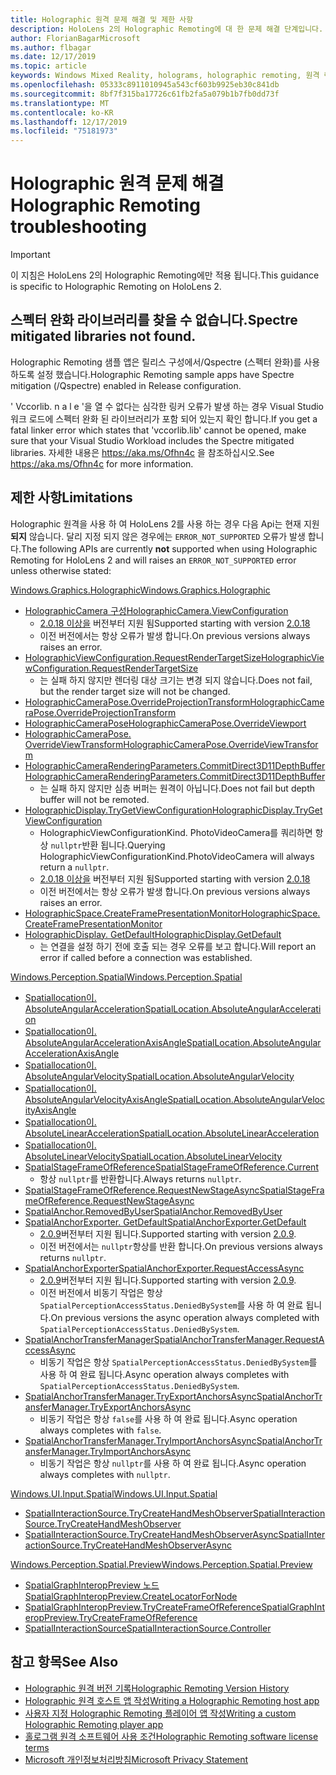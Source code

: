 ```yaml
---
title: Holographic 원격 문제 해결 및 제한 사항
description: HoloLens 2의 Holographic Remoting에 대 한 문제 해결 단계입니다.
author: FlorianBagarMicrosoft
ms.author: flbagar
ms.date: 12/17/2019
ms.topic: article
keywords: Windows Mixed Reality, holograms, holographic remoting, 원격 렌더링, 네트워크 렌더링, HoloLens, 원격 holograms, 문제 해결, 도움말
ms.openlocfilehash: 05333c8911010945a543cf603b9925eb30c841db
ms.sourcegitcommit: 8bf7f315ba17726c61fb2fa5a079b1b7fb0dd73f
ms.translationtype: MT
ms.contentlocale: ko-KR
ms.lasthandoff: 12/17/2019
ms.locfileid: "75181973"
---
```

# <a name="holographic-remoting-troubleshooting"></a><span data-ttu-id="9fa44-104">Holographic 원격 문제 해결</span><span class="sxs-lookup"><span data-stu-id="9fa44-104">Holographic Remoting troubleshooting</span></span>

> [!IMPORTANT]
> <span data-ttu-id="9fa44-105">이 지침은 HoloLens 2의 Holographic Remoting에만 적용 됩니다.</span><span class="sxs-lookup"><span data-stu-id="9fa44-105">This guidance is specific to Holographic Remoting on HoloLens 2.</span></span>

## <a name="spectre-mitigated-libraries-not-found"></a><span data-ttu-id="9fa44-106">스펙터 완화 라이브러리를 찾을 수 없습니다.</span><span class="sxs-lookup"><span data-stu-id="9fa44-106">Spectre mitigated libraries not found.</span></span>

<span data-ttu-id="9fa44-107">Holographic Remoting 샘플 앱은 릴리스 구성에서/Qspectre (스펙터 완화)를 사용 하도록 설정 했습니다.</span><span class="sxs-lookup"><span data-stu-id="9fa44-107">Holographic Remoting sample apps have Spectre mitigation (/Qspectre) enabled in Release configuration.</span></span>

<span data-ttu-id="9fa44-108">' Vccorlib. n a l e '을 열 수 없다는 심각한 링커 오류가 발생 하는 경우 Visual Studio 워크 로드에 스펙터 완화 된 라이브러리가 포함 되어 있는지 확인 합니다.</span><span class="sxs-lookup"><span data-stu-id="9fa44-108">If you get a fatal linker error which states that 'vccorlib.lib' cannot be opened, make sure that your Visual Studio Workload includes the Spectre mitigated libraries.</span></span> <span data-ttu-id="9fa44-109">자세한 내용은 https://aka.ms/Ofhn4c 을 참조하십시오.</span><span class="sxs-lookup"><span data-stu-id="9fa44-109">See https://aka.ms/Ofhn4c for more information.</span></span>

## <a name="limitations"></a><span data-ttu-id="9fa44-110">제한 사항</span><span class="sxs-lookup"><span data-stu-id="9fa44-110">Limitations</span></span>

<span data-ttu-id="9fa44-111">Holographic 원격을 사용 하 여 HoloLens 2를 사용 하는 경우 다음 Api는 현재 지원 **되지** 않습니다. 달리 지정 되지 않은 경우에는 ```ERROR_NOT_SUPPORTED``` 오류가 발생 합니다.</span><span class="sxs-lookup"><span data-stu-id="9fa44-111">The following APIs are currently **not** supported when using Holographic Remoting for HoloLens 2 and will raises an ```ERROR_NOT_SUPPORTED``` error unless otherwise stated:</span></span>

[<span data-ttu-id="9fa44-112">Windows.Graphics.Holographic</span><span class="sxs-lookup"><span data-stu-id="9fa44-112">Windows.Graphics.Holographic</span></span>](https://docs.microsoft.com/uwp/api/windows.graphics.holographic)

* [<span data-ttu-id="9fa44-113">HolographicCamera 구성</span><span class="sxs-lookup"><span data-stu-id="9fa44-113">HolographicCamera.ViewConfiguration</span></span>](https://docs.microsoft.com/uwp/api/windows.graphics.holographic.holographiccamera.viewconfiguration)
  - <span data-ttu-id="9fa44-114">[2.0.18 이상을](holographic-remoting-version-history.md#v2.0.18) 버전부터 지원 됨</span><span class="sxs-lookup"><span data-stu-id="9fa44-114">Supported starting with version [2.0.18](holographic-remoting-version-history.md#v2.0.18)</span></span>
  - <span data-ttu-id="9fa44-115">이전 버전에서는 항상 오류가 발생 합니다.</span><span class="sxs-lookup"><span data-stu-id="9fa44-115">On previous versions always raises an error.</span></span>
* [<span data-ttu-id="9fa44-116">HolographicViewConfiguration.RequestRenderTargetSize</span><span class="sxs-lookup"><span data-stu-id="9fa44-116">HolographicViewConfiguration.RequestRenderTargetSize</span></span>](https://docs.microsoft.com/uwp/api/windows.graphics.holographic.holographicviewconfiguration.requestrendertargetsize#Windows_Graphics_Holographic_HolographicViewConfiguration_RequestRenderTargetSize_Windows_Foundation_Size_)
  - <span data-ttu-id="9fa44-117">는 실패 하지 않지만 렌더링 대상 크기는 변경 되지 않습니다.</span><span class="sxs-lookup"><span data-stu-id="9fa44-117">Does not fail, but the render target size will not be changed.</span></span>
* [<span data-ttu-id="9fa44-118">HolographicCameraPose.OverrideProjectionTransform</span><span class="sxs-lookup"><span data-stu-id="9fa44-118">HolographicCameraPose.OverrideProjectionTransform</span></span>](https://docs.microsoft.com/uwp/api/windows.graphics.holographic.holographiccamerapose.overrideprojectiontransform)
* [<span data-ttu-id="9fa44-119">HolographicCameraPose</span><span class="sxs-lookup"><span data-stu-id="9fa44-119">HolographicCameraPose.OverrideViewport</span></span>](https://docs.microsoft.com/uwp/api/windows.graphics.holographic.holographiccamerapose.overrideviewport)
* [<span data-ttu-id="9fa44-120">HolographicCameraPose. OverrideViewTransform</span><span class="sxs-lookup"><span data-stu-id="9fa44-120">HolographicCameraPose.OverrideViewTransform</span></span>](https://docs.microsoft.com/uwp/api/windows.graphics.holographic.holographiccamerapose.overrideviewtransform)
* [<span data-ttu-id="9fa44-121">HolographicCameraRenderingParameters.CommitDirect3D11DepthBuffer</span><span class="sxs-lookup"><span data-stu-id="9fa44-121">HolographicCameraRenderingParameters.CommitDirect3D11DepthBuffer</span></span>](https://docs.microsoft.com/uwp/api/windows.graphics.holographic.holographiccamerarenderingparameters.commitdirect3d11depthbuffer#Windows_Graphics_Holographic_HolographicCameraRenderingParameters_CommitDirect3D11DepthBuffer_Windows_Graphics_DirectX_Direct3D11_IDirect3DSurface_)
  - <span data-ttu-id="9fa44-122">는 실패 하지 않지만 심층 버퍼는 원격이 아닙니다.</span><span class="sxs-lookup"><span data-stu-id="9fa44-122">Does not fail but depth buffer will not be remoted.</span></span>
* [<span data-ttu-id="9fa44-123">HolographicDisplay.TryGetViewConfiguration</span><span class="sxs-lookup"><span data-stu-id="9fa44-123">HolographicDisplay.TryGetViewConfiguration</span></span>](https://docs.microsoft.com/uwp/api/windows.graphics.holographic.holographicdisplay.trygetviewconfiguration)
  - <span data-ttu-id="9fa44-124">HolographicViewConfigurationKind. PhotoVideoCamera를 쿼리하면 항상 ```nullptr```반환 됩니다.</span><span class="sxs-lookup"><span data-stu-id="9fa44-124">Querying HolographicViewConfigurationKind.PhotoVideoCamera will always return a ```nullptr```.</span></span>
  - <span data-ttu-id="9fa44-125">[2.0.18 이상을](holographic-remoting-version-history.md#v2.0.18) 버전부터 지원 됨</span><span class="sxs-lookup"><span data-stu-id="9fa44-125">Supported starting with version [2.0.18](holographic-remoting-version-history.md#v2.0.18)</span></span>
  - <span data-ttu-id="9fa44-126">이전 버전에서는 항상 오류가 발생 합니다.</span><span class="sxs-lookup"><span data-stu-id="9fa44-126">On previous versions always raises an error.</span></span>
* [<span data-ttu-id="9fa44-127">HolographicSpace.CreateFramePresentationMonitor</span><span class="sxs-lookup"><span data-stu-id="9fa44-127">HolographicSpace.CreateFramePresentationMonitor</span></span>](https://docs.microsoft.com/uwp/api/windows.graphics.holographic.holographicspace.createframepresentationmonitor)
* [<span data-ttu-id="9fa44-128">HolographicDisplay. GetDefault</span><span class="sxs-lookup"><span data-stu-id="9fa44-128">HolographicDisplay.GetDefault</span></span>](https://docs.microsoft.com/uwp/api/windows.graphics.holographic.holographicdisplay.getdefault#Windows_Graphics_Holographic_HolographicDisplay_GetDefault)
  - <span data-ttu-id="9fa44-129">는 연결을 설정 하기 전에 호출 되는 경우 오류를 보고 합니다.</span><span class="sxs-lookup"><span data-stu-id="9fa44-129">Will report an error if called before a connection was established.</span></span>


[<span data-ttu-id="9fa44-130">Windows.Perception.Spatial</span><span class="sxs-lookup"><span data-stu-id="9fa44-130">Windows.Perception.Spatial</span></span>](https://docs.microsoft.com/uwp/api/windows.perception.spatial)

* [<span data-ttu-id="9fa44-131">Spatiallocation이. AbsoluteAngularAcceleration</span><span class="sxs-lookup"><span data-stu-id="9fa44-131">SpatialLocation.AbsoluteAngularAcceleration</span></span>](https://docs.microsoft.com/uwp/api/windows.perception.spatial.spatiallocation.absoluteangularacceleration)
* [<span data-ttu-id="9fa44-132">Spatiallocation이. AbsoluteAngularAccelerationAxisAngle</span><span class="sxs-lookup"><span data-stu-id="9fa44-132">SpatialLocation.AbsoluteAngularAccelerationAxisAngle</span></span>](https://docs.microsoft.com/uwp/api/windows.perception.spatial.spatiallocation.absoluteangularaccelerationaxisangle)
* [<span data-ttu-id="9fa44-133">Spatiallocation이. AbsoluteAngularVelocity</span><span class="sxs-lookup"><span data-stu-id="9fa44-133">SpatialLocation.AbsoluteAngularVelocity</span></span>](https://docs.microsoft.com/uwp/api/windows.perception.spatial.spatiallocation.absoluteangularvelocity)
* [<span data-ttu-id="9fa44-134">Spatiallocation이. AbsoluteAngularVelocityAxisAngle</span><span class="sxs-lookup"><span data-stu-id="9fa44-134">SpatialLocation.AbsoluteAngularVelocityAxisAngle</span></span>](https://docs.microsoft.com/uwp/api/windows.perception.spatial.spatiallocation.absoluteangularvelocityaxisangle)
* [<span data-ttu-id="9fa44-135">Spatiallocation이. AbsoluteLinearAcceleration</span><span class="sxs-lookup"><span data-stu-id="9fa44-135">SpatialLocation.AbsoluteLinearAcceleration</span></span>](https://docs.microsoft.com/uwp/api/windows.perception.spatial.spatiallocation.absolutelinearacceleration)
* [<span data-ttu-id="9fa44-136">Spatiallocation이. AbsoluteLinearVelocity</span><span class="sxs-lookup"><span data-stu-id="9fa44-136">SpatialLocation.AbsoluteLinearVelocity</span></span>](https://docs.microsoft.com/uwp/api/windows.perception.spatial.spatiallocation.absolutelinearvelocity)
* [<span data-ttu-id="9fa44-137">SpatialStageFrameOfReference</span><span class="sxs-lookup"><span data-stu-id="9fa44-137">SpatialStageFrameOfReference.Current</span></span>](https://docs.microsoft.com/uwp/api/windows.perception.spatial.spatialstageframeofreference.current)
  - <span data-ttu-id="9fa44-138">항상 ```nullptr```를 반환합니다.</span><span class="sxs-lookup"><span data-stu-id="9fa44-138">Always returns ```nullptr```.</span></span>
* [<span data-ttu-id="9fa44-139">SpatialStageFrameOfReference.RequestNewStageAsync</span><span class="sxs-lookup"><span data-stu-id="9fa44-139">SpatialStageFrameOfReference.RequestNewStageAsync</span></span>](https://docs.microsoft.com/uwp/api/windows.perception.spatial.spatialstageframeofreference.requestnewstageasync)
* [<span data-ttu-id="9fa44-140">SpatialAnchor.RemovedByUser</span><span class="sxs-lookup"><span data-stu-id="9fa44-140">SpatialAnchor.RemovedByUser</span></span>](https://docs.microsoft.com/uwp/api/windows.perception.spatial.spatialanchor.removedbyuser)
* [<span data-ttu-id="9fa44-141">SpatialAnchorExporter. GetDefault</span><span class="sxs-lookup"><span data-stu-id="9fa44-141">SpatialAnchorExporter.GetDefault</span></span>](https://docs.microsoft.com/uwp/api/windows.perception.spatial.spatialanchorexporter.getdefault
)
  - <span data-ttu-id="9fa44-142">[2.0.9](holographic-remoting-version-history.md#v2.0.9)버전부터 지원 됩니다.</span><span class="sxs-lookup"><span data-stu-id="9fa44-142">Supported starting with version [2.0.9](holographic-remoting-version-history.md#v2.0.9).</span></span> 
  - <span data-ttu-id="9fa44-143">이전 버전에서는 ```nullptr```항상를 반환 합니다.</span><span class="sxs-lookup"><span data-stu-id="9fa44-143">On previous versions always returns ```nullptr```.</span></span> 
* [<span data-ttu-id="9fa44-144">SpatialAnchorExporter</span><span class="sxs-lookup"><span data-stu-id="9fa44-144">SpatialAnchorExporter.RequestAccessAsync</span></span>](https://docs.microsoft.com/uwp/api/windows.perception.spatial.spatialanchorexporter.requestaccessasync
)
  - <span data-ttu-id="9fa44-145">[2.0.9](holographic-remoting-version-history.md#v2.0.9)버전부터 지원 됩니다.</span><span class="sxs-lookup"><span data-stu-id="9fa44-145">Supported starting with version [2.0.9](holographic-remoting-version-history.md#v2.0.9).</span></span> 
  - <span data-ttu-id="9fa44-146">이전 버전에서 비동기 작업은 항상 ```SpatialPerceptionAccessStatus.DeniedBySystem```를 사용 하 여 완료 됩니다.</span><span class="sxs-lookup"><span data-stu-id="9fa44-146">On previous versions the async operation always completed with ```SpatialPerceptionAccessStatus.DeniedBySystem```.</span></span>
* [<span data-ttu-id="9fa44-147">SpatialAnchorTransferManager</span><span class="sxs-lookup"><span data-stu-id="9fa44-147">SpatialAnchorTransferManager.RequestAccessAsync</span></span>](https://docs.microsoft.com/uwp/api/windows.perception.spatial.spatialanchortransfermanager.requestaccessasync#Windows_Perception_Spatial_SpatialAnchorTransferManager_RequestAccessAsync)
  - <span data-ttu-id="9fa44-148">비동기 작업은 항상 ```SpatialPerceptionAccessStatus.DeniedBySystem```를 사용 하 여 완료 됩니다.</span><span class="sxs-lookup"><span data-stu-id="9fa44-148">Async operation always completes with ```SpatialPerceptionAccessStatus.DeniedBySystem```.</span></span>
* [<span data-ttu-id="9fa44-149">SpatialAnchorTransferManager.TryExportAnchorsAsync</span><span class="sxs-lookup"><span data-stu-id="9fa44-149">SpatialAnchorTransferManager.TryExportAnchorsAsync</span></span>](https://docs.microsoft.com/uwp/api/windows.perception.spatial.spatialanchortransfermanager.tryexportanchorsasync#Windows_Perception_Spatial_SpatialAnchorTransferManager_TryExportAnchorsAsync_Windows_Foundation_Collections_IIterable_Windows_Foundation_Collections_IKeyValuePair_System_String_Windows_Perception_Spatial_SpatialAnchor___Windows_Storage_Streams_IOutputStream_)
  - <span data-ttu-id="9fa44-150">비동기 작업은 항상 ```false```를 사용 하 여 완료 됩니다.</span><span class="sxs-lookup"><span data-stu-id="9fa44-150">Async operation always completes with ```false```.</span></span>
* [<span data-ttu-id="9fa44-151">SpatialAnchorTransferManager.TryImportAnchorsAsync</span><span class="sxs-lookup"><span data-stu-id="9fa44-151">SpatialAnchorTransferManager.TryImportAnchorsAsync</span></span>](https://docs.microsoft.com/uwp/api/windows.perception.spatial.spatialanchortransfermanager.tryimportanchorsasync
)
  - <span data-ttu-id="9fa44-152">비동기 작업은 항상 ```nullptr```를 사용 하 여 완료 됩니다.</span><span class="sxs-lookup"><span data-stu-id="9fa44-152">Async operation always completes with ```nullptr```.</span></span>

[<span data-ttu-id="9fa44-153">Windows.UI.Input.Spatial</span><span class="sxs-lookup"><span data-stu-id="9fa44-153">Windows.UI.Input.Spatial</span></span>](https://docs.microsoft.com/uwp/api/windows.ui.input.spatial)

* [<span data-ttu-id="9fa44-154">SpatialInteractionSource.TryCreateHandMeshObserver</span><span class="sxs-lookup"><span data-stu-id="9fa44-154">SpatialInteractionSource.TryCreateHandMeshObserver</span></span>](https://docs.microsoft.com/uwp/api/windows.ui.input.spatial.spatialinteractionsource.trycreatehandmeshobserver#Windows_UI_Input_Spatial_SpatialInteractionSource_TryCreateHandMeshObserver)
* [<span data-ttu-id="9fa44-155">SpatialInteractionSource.TryCreateHandMeshObserverAsync</span><span class="sxs-lookup"><span data-stu-id="9fa44-155">SpatialInteractionSource.TryCreateHandMeshObserverAsync</span></span>](https://docs.microsoft.com/uwp/api/windows.ui.input.spatial.spatialinteractionsource.trycreatehandmeshobserverasync)

[<span data-ttu-id="9fa44-156">Windows.Perception.Spatial.Preview</span><span class="sxs-lookup"><span data-stu-id="9fa44-156">Windows.Perception.Spatial.Preview</span></span>](https://docs.microsoft.com/uwp/api/windows.perception.spatial.preview)

* [<span data-ttu-id="9fa44-157">SpatialGraphInteropPreview 노드</span><span class="sxs-lookup"><span data-stu-id="9fa44-157">SpatialGraphInteropPreview.CreateLocatorForNode</span></span>](https://docs.microsoft.com/uwp/api/windows.perception.spatial.preview.spatialgraphinteroppreview.createlocatorfornode)
* [<span data-ttu-id="9fa44-158">SpatialGraphInteropPreview.TryCreateFrameOfReference</span><span class="sxs-lookup"><span data-stu-id="9fa44-158">SpatialGraphInteropPreview.TryCreateFrameOfReference</span></span>](https://docs.microsoft.com/uwp/api/windows.perception.spatial.preview.spatialgraphinteroppreview.trycreateframeofreference)
* [<span data-ttu-id="9fa44-159">SpatialInteractionSource</span><span class="sxs-lookup"><span data-stu-id="9fa44-159">SpatialInteractionSource.Controller</span></span>](https://docs.microsoft.com/uwp/api/windows.ui.input.spatial.spatialinteractionsource.controller#Windows_UI_Input_Spatial_SpatialInteractionSource_Controller)

## <a name="see-also"></a><span data-ttu-id="9fa44-160">참고 항목</span><span class="sxs-lookup"><span data-stu-id="9fa44-160">See Also</span></span>
* [<span data-ttu-id="9fa44-161">Holographic 원격 버전 기록</span><span class="sxs-lookup"><span data-stu-id="9fa44-161">Holographic Remoting Version History</span></span>](holographic-remoting-version-history.md)
* [<span data-ttu-id="9fa44-162">Holographic 원격 호스트 앱 작성</span><span class="sxs-lookup"><span data-stu-id="9fa44-162">Writing a Holographic Remoting host app</span></span>](holographic-remoting-create-host.md)
* [<span data-ttu-id="9fa44-163">사용자 지정 Holographic Remoting 플레이어 앱 작성</span><span class="sxs-lookup"><span data-stu-id="9fa44-163">Writing a custom Holographic Remoting player app</span></span>](holographic-remoting-create-player.md)
* [<span data-ttu-id="9fa44-164">홀로그램 원격 소프트웨어 사용 조건</span><span class="sxs-lookup"><span data-stu-id="9fa44-164">Holographic Remoting software license terms</span></span>](https://docs.microsoft.com/legal/mixed-reality/microsoft-holographic-remoting-software-license-terms)
* [<span data-ttu-id="9fa44-165">Microsoft 개인정보처리방침</span><span class="sxs-lookup"><span data-stu-id="9fa44-165">Microsoft Privacy Statement</span></span>](https://go.microsoft.com/fwlink/?LinkId=521839)
